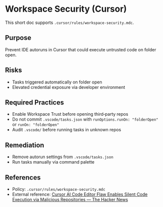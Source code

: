 # Workspace Security (Cursor)

This short doc supports `.cursor/rules/workspace-security.mdc`.

## Purpose

Prevent IDE autoruns in Cursor that could execute untrusted code on folder open.

## Risks

- Tasks triggered automatically on folder open
- Elevated credential exposure via developer environment

## Required Practices

- Enable Workspace Trust before opening third‑party repos
- Do not commit `.vscode/tasks.json` with `runOptions.runOn: "folderOpen"` or `runOn: "folderOpen"`
- Audit `.vscode/` before running tasks in unknown repos

## Remediation

- Remove autorun settings from `.vscode/tasks.json`
- Run tasks manually via command palette

## References

- Policy: `.cursor/rules/workspace-security.mdc`
- External reference: [Cursor AI Code Editor Flaw Enables Silent Code Execution via Malicious Repositories — The Hacker News](https://thehackernews.com/2025/09/cursor-ai-code-editor-flaw-enables.html?m=1)
